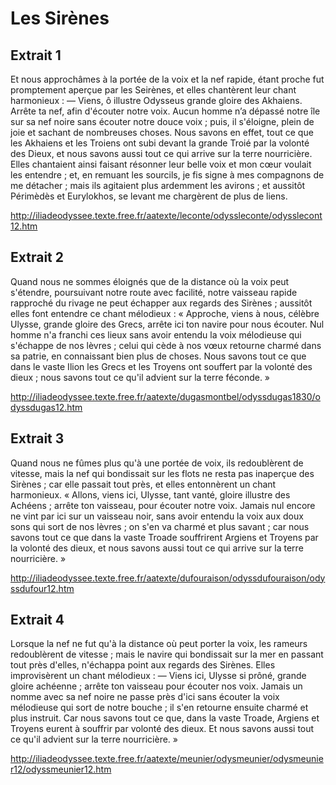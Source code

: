 # Les Sirènes

## Extrait 1

Et nous approchâmes à la portée de la voix et la nef rapide, étant proche fut promptement aperçue par les Seirènes, et elles chantèrent leur chant harmonieux :
— Viens, ô illustre Odysseus grande gloire des Akhaiens. Arrête ta nef, afin d'écouter notre voix. Aucun homme n’a dépassé notre île sur sa nef noire sans écouter notre douce voix ; puis, il s'éloigne, plein de joie et sachant de nombreuses choses. Nous savons en effet, tout ce que les Akhaiens et les Troiens ont subi devant la grande Troié par la volonté des Dieux, et nous savons aussi tout ce qui arrive sur la terre nourricière.
Elles chantaient ainsi faisant résonner leur belle voix et mon cœur voulait les entendre ; et, en remuant les sourcils, je fis signe à mes compagnons de me détacher ; mais ils agitaient plus ardemment les avirons ; et aussitôt Périmèdès et Eurylokhos, se levant me chargèrent de plus de liens.

http://iliadeodyssee.texte.free.fr/aatexte/leconte/odyssleconte/odysslecont12.htm

## Extrait 2

Quand nous ne sommes éloignés que de la distance où la voix peut s'étendre, poursuivant notre route avec facilité, notre vaisseau rapide rapproché du rivage ne peut échapper aux regards des Sirènes ; aussitôt elles font entendre ce chant mélodieux :
« Approche, viens à nous, célèbre Ulysse, grande gloire des Grecs, arrête ici ton navire pour nous écouter. Nul homme n'a franchi ces lieux sans avoir entendu la voix mélodieuse qui s'échappe de nos lèvres ; celui qui cède à nos vœux retourne charmé dans sa patrie, en connaissant bien plus de choses. Nous savons tout ce que dans le vaste Ilion les Grecs et les Troyens ont souffert par la volonté des dieux ; nous savons tout ce qu'il advient sur la terre féconde. »

http://iliadeodyssee.texte.free.fr/aatexte/dugasmontbel/odyssdugas1830/odyssdugas12.htm

## Extrait 3

Quand nous ne fûmes plus qu'à une portée de voix, ils redoublèrent de vitesse, mais la nef qui bondissait sur les flots ne resta pas inaperçue des Sirènes ; car elle passait tout près, et elles entonnèrent un chant harmonieux. « Allons, viens ici, Ulysse, tant vanté, gloire illustre des Achéens ; arrête ton vaisseau, pour écouter notre voix. Jamais nul encore ne vint par ici sur un vaisseau noir, sans avoir entendu la voix aux doux sons qui sort de nos lèvres ; on s'en va charmé et plus savant ; car nous savons tout ce que dans la vaste Troade souffrirent Argiens et Troyens par la volonté des dieux, et nous savons aussi tout ce qui arrive sur la terre nourricière. »

http://iliadeodyssee.texte.free.fr/aatexte/dufouraison/odyssdufouraison/odyssdufour12.htm

## Extrait 4

Lorsque la nef ne fut qu'à la distance où peut porter la voix, les rameurs redoublèrent de vitesse ; mais le navire qui bondissait sur la mer en passant tout près d'elles, n'échappa point aux regards des Sirènes. Elles improvisèrent un chant mélodieux :
— Viens ici, Ulysse si prôné, grande gloire achéenne ; arrête ton vaisseau pour écouter nos voix. Jamais un nomme avec sa nef noire ne passe près d'ici sans écouter la voix mélodieuse qui sort de notre bouche ; il s'en retourne ensuite charmé et plus instruit. Car nous savons tout ce que, dans la vaste Troade, Argiens et Troyens eurent à souffrir par volonté des dieux. Et nous savons aussi tout ce qu'il advient sur la terre nourricière. »

http://iliadeodyssee.texte.free.fr/aatexte/meunier/odysmeunier/odysmeunier12/odyssmeunier12.htm



